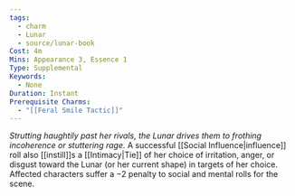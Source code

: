 ```yaml
---
tags:
  - charm
  - Lunar
  - source/lunar-book
Cost: 4m
Mins: Appearance 3, Essence 1
Type: Supplemental
Keywords:
  - None
Duration: Instant
Prerequisite Charms:
  - "[[Feral Smile Tactic]]"
---
```

*Strutting haughtily past her rivals, the Lunar drives them to frothing incoherence or stuttering rage.*
A successful [[Social Influence|influence]] roll also [[instill]]s a [[Intimacy|Tie]] of her choice of irritation, anger, or disgust toward the Lunar (or her current shape) in targets of her choice. Affected characters suffer a −2 penalty to social and mental rolls for the scene.